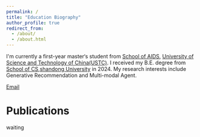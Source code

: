 ```yaml
---
permalink: /
title: "Education Biography"
author_profile: true
redirect_from: 
  - /about/
  - /about.html
---
```


I'm currently a first-year master‘s student from  [School of AIDS](https://saids.ustc.edu.cn/main.htm), [University of Science and Technology of China(USTC)](https://www.ustc.edu.cn). I received my B.E. degree from [School of CS](https://www.cs.sdu.edu.cn/),[shandong University](https://www.sdu.edu.cn/) in 2024. My research interests include Generative Recommendation and Multi-modal Agent.



[Email](shi_yu@mail.ustc.edu.cn)


Publications
======
waiting


